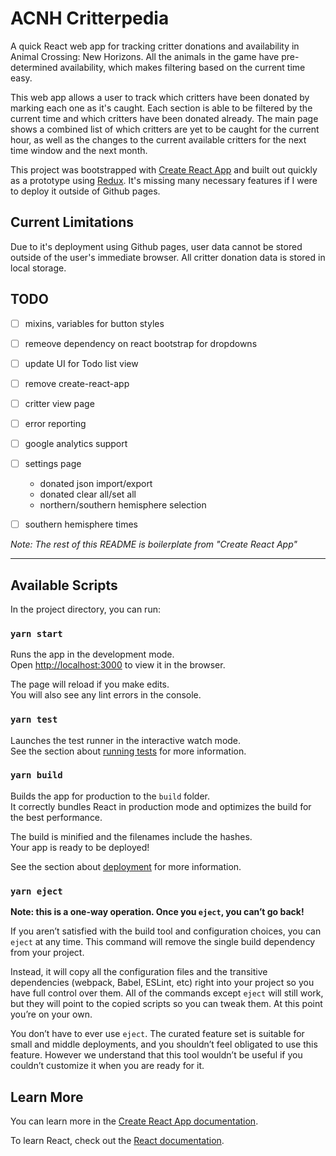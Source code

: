 # ACNH Critterpedia

A quick React web app for tracking critter donations and availability in Animal Crossing: New Horizons. All the animals in the game have pre-determined availability, which makes filtering based on the current time easy.

This web app allows a user to track which critters have been donated by marking each one as it's caught. Each section is able to be filtered by the current time and which critters have been donated already. The main page shows a combined list of which critters are yet to be caught for the current hour, as well as the changes to the current available critters for the next time window and the next month.

This project was bootstrapped with [Create React App](https://github.com/facebook/create-react-app) and built out quickly as a prototype using [Redux](https://redux.js.org/). It's missing many necessary features if I were to deploy it outside of Github pages.

## Current Limitations

Due to it's deployment using Github pages, user data cannot be stored outside of the user's immediate browser. All critter donation data is stored in local storage.

## TODO

- [ ] mixins, variables for button styles
- [ ] remeove dependency on react bootstrap for dropdowns
- [ ] update UI for Todo list view
- [ ] remove create-react-app
- [ ] critter view page
- [ ] error reporting
- [ ] google analytics support
- [ ] settings page
  - donated json import/export
  - donated clear all/set all
  - northern/southern hemisphere selection
- [ ] southern hemisphere times


_Note: The rest of this README is boilerplate from "Create React App"_

---

## Available Scripts

In the project directory, you can run:

### `yarn start`

Runs the app in the development mode.<br />
Open [http://localhost:3000](http://localhost:3000) to view it in the browser.

The page will reload if you make edits.<br />
You will also see any lint errors in the console.

### `yarn test`

Launches the test runner in the interactive watch mode.<br />
See the section about [running tests](https://facebook.github.io/create-react-app/docs/running-tests) for more information.

### `yarn build`

Builds the app for production to the `build` folder.<br />
It correctly bundles React in production mode and optimizes the build for the best performance.

The build is minified and the filenames include the hashes.<br />
Your app is ready to be deployed!

See the section about [deployment](https://facebook.github.io/create-react-app/docs/deployment) for more information.

### `yarn eject`

**Note: this is a one-way operation. Once you `eject`, you can’t go back!**

If you aren’t satisfied with the build tool and configuration choices, you can `eject` at any time. This command will remove the single build dependency from your project.

Instead, it will copy all the configuration files and the transitive dependencies (webpack, Babel, ESLint, etc) right into your project so you have full control over them. All of the commands except `eject` will still work, but they will point to the copied scripts so you can tweak them. At this point you’re on your own.

You don’t have to ever use `eject`. The curated feature set is suitable for small and middle deployments, and you shouldn’t feel obligated to use this feature. However we understand that this tool wouldn’t be useful if you couldn’t customize it when you are ready for it.

## Learn More

You can learn more in the [Create React App documentation](https://facebook.github.io/create-react-app/docs/getting-started).

To learn React, check out the [React documentation](https://reactjs.org/).
